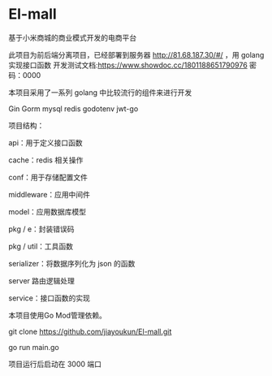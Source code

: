 # El-mall
基于小米商城的商业模式开发的电商平台

此项目为前后端分离项目，已经部署到服务器 http://81.68.187.30/#/ ，用 golang 实现接口函数
开发测试文档:https://www.showdoc.cc/1801188651790976 密码：0000


本项目采用了一系列 golang 中比较流行的组件来进行开发

Gin
Gorm
mysql
redis
godotenv
jwt-go

项目结构：

api：用于定义接口函数

cache：redis 相关操作

conf：用于存储配置文件

middleware：应用中间件

model：应用数据库模型

pkg / e：封装错误码

pkg / util：工具函数


serializer：将数据序列化为 json 的函数

server 路由逻辑处理

service：接口函数的实现


本项目使用Go Mod管理依赖。

git clone https://github.com/jiayoukun/El-mall.git

go run main.go

项目运行后启动在 3000 端口
